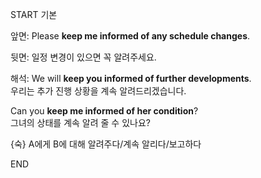 START
기본

앞면:
Please **keep me informed of any schedule changes**.

뒷면:
일정 변경이 있으면 꼭 알려주세요.

해석:
We will **keep you informed of further developments**.  
우리는 추가 진행 상황을 계속 알려드리겠습니다.

Can you **keep me informed of her condition**?  
그녀의 상태를 계속 알려 줄 수 있나요?

{숙} A에게 B에 대해 알려주다/계속 알리다/보고하다    
<!--ID: 1747213161382-->
END